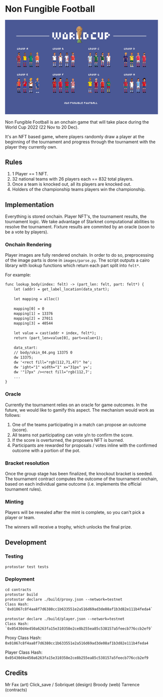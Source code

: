 # Non Fungible Football

![image](static/banner.jpeg)

Non Fungible Football is an onchain game that will take place during the World Cup 2022 (22 Nov to 20 Dec).

It's an NFT based game, where players randomly draw a player at the beginning of the tournament and progress through the tournament with the player they currently own.

## Rules

1. 1 Player == 1 NFT.
1. 32 national teams with 26 players each == 832 total players.
1. Once a team is knocked out, all its players are knocked out.
1. Holders of the championship teams players win the championship.

## Implementation

Everything is stored onchain. Player NFT's, the tournament results, the tournament logic. We take advantage of Starknet computational abilities to resolve the tournament. Fixture results are commited by an oracle (soon to be a vote by players).

### Onchain Rendering

Player images are fully rendered onchain. In order to do so, preprocessing of the image parts is done in `images/parse.py`. The script outputs a cairo library with lookup functions which return each part split into `felt*`.

For example:
```cairo
func lookup_body(index: felt) -> (part_len: felt, part: felt*) {
    let (addr) = get_label_location(data_start);

    let mapping = alloc()
    
	mapping[0] = 0
	mapping[1] = 13376
	mapping[2] = 27011
	mapping[3] = 40544

    let value = cast(addr + index, felt*);
    return (part_len=value[0], part=value+1);

	data_start:
	// body/skin_04.png 13375 0
	dw 13375;
	dw '<rect fill="rgb(112,71,47)" he';
	dw 'ight="1" width="1" x="31px" y=';
	dw '"17px" /><rect fill="rgb(112,7';
    ...
}
```

### Oracle

Currently the tournament relies on an oracle for game outcomes. In the future, we would like to gamify this aspect. The mechanism would work as follows:

1. One of the teams participating in a match can propose an outcome (score).
1. All teams not participating can vote y/n to confirm the score.
1. If the score is overturned, the proposers NFT is burned.
1. Participants are rewarded for proposals / votes inline with the confirmed outcome with a portion of the pot.

### Bracket resolution

Once the group stage has been finalized, the knockout bracket is seeded. The tournament contract computes the outcome of the tournament onchain, based on each individual game outcome (i.e. implements the official tournament rules).

### Minting

Players will be revealed after the mint is complete, so you can't pick a player or team.

The winners will receive a trophy, which unlocks the final prize.

## Development

### Testing

```
protostar test tests
```

### Deployment

```
cd contracts
protostar build
protostar declare ./build/proxy.json --network=testnet
Class Hash: `0x01067c8f4aa8f7d6380cc1b633551e2a516d69ad3de08af1b3d82e111b4feda4`

protostar declare ./build/player.json --network=testnet
Class Hash: `0x05430d4e450a6263fa15e310358e2ce8b255ea85c538157a5feecb776ccb2ef9`
```

Proxy Class Hash: `0x01067c8f4aa8f7d6380cc1b633551e2a516d69ad3de08af1b3d82e111b4feda4`

Player Class Hash: `0x05430d4e450a6263fa15e310358e2ce8b255ea85c538157a5feecb776ccb2ef9`

## Credits

Mr Fax (art)
Click_save / Sobriquet (design)
Broody (web)
Tarrence (contracts)
